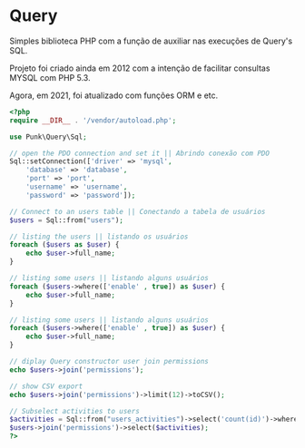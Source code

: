 # Query

Simples biblioteca PHP com a função de auxiliar nas execuções de Query's SQL.

Projeto foi criado ainda em 2012 com a intenção de facilitar consultas MYSQL com PHP 5.3. 

Agora, em 2021, foi atualizado com funções ORM e etc.

```php
<?php
require __DIR__ . '/vendor/autoload.php';

use Punk\Query\Sql;

// open the PDO connection and set it || Abrindo conexão com PDO
Sql::setConnection(['driver' => 'mysql',
    'database' => 'database',
    'port' => 'port',
    'username' => 'username',
    'password' => 'password']);

// Connect to an users table || Conectando a tabela de usuários
$users = Sql::from("users");

// listing the users || listando os usuários
foreach ($users as $user) {
    echo $user->full_name;
}

// listing some users || listando alguns usuários
foreach ($users->where(['enable' , true]) as $user) {
    echo $user->full_name;
}

// listing some users || listando alguns usuários
foreach ($users->where(['enable' , true]) as $user) {
    echo $user->full_name;
}

// diplay Query constructor user join permissions
echo $users->join('permissions');

// show CSV export
echo $users->join('permissions')->limit(12)->toCSV();

// Subselect activities to users
$activities = Sql::from("users_activities")->select('count(id)')->where(['user_id', 'id']);
$users->join('permissions')->select($activities);
?>
```
